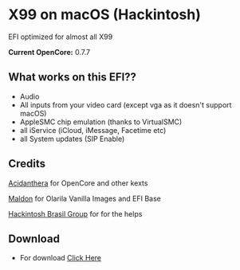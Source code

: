 # X99 on macOS (Hackintosh)
EFI optimized for almost all X99

**Current OpenCore:** 0.7.7

## What works on this EFI??

- Audio
- All inputs from your video card (except vga as it doesn't support macOS)
- AppleSMC chip emulation (thanks to VirtualSMC)
- all iService (iCloud, iMessage, Facetime etc)
- all System updates (SIP Enable)


## Credits

[Acidanthera](https://github.com/acidanthera) for OpenCore and other kexts

[Maldon](Olarila.com) for Olarila Vanilla Images and EFI Base

[Hackintosh Brasil Group](https://t.me/hackintoshbr) for for the helps


## Download
 
- For download [Click Here](https://github.com/hibrunofilho/X99-EFI-OpenCore/releases) 
